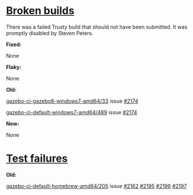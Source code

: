 # [Broken builds](http://build.osrfoundation.org/view/BuildCopFail/)

There was a failed Trusty build that should not have been submitted. It was promptly disabled by Steven Peters.

**Fixed:**

None

**Flaky:**

None

**Old:**

[gazebo-ci-gazebo8-windows7-amd64/33](http://build.osrfoundation.org/view/main/view/BuildCopFail/job/gazebo-ci-gazebo8-windows7-amd64/33/) issue [#2174](https://bitbucket.org/osrf/gazebo/issues/2174/build-cop-windows-build-broken-cannot-find)

[gazebo-ci-default-windows7-amd64/489](http://build.osrfoundation.org/view/main/view/BuildCopFail/job/gazebo-ci-default-windows7-amd64/489/) issue [#2174](https://bitbucket.org/osrf/gazebo/issues/2174/build-cop-windows-build-broken-cannot-find)

**New:**

None


# [Test failures](http://build.osrfoundation.org/view/BuildCopTests/)

**Old:**

[gazebo-ci-default-homebrew-amd64/205](http://build.osrfoundation.org/view/main/view/BuildCopTests/job/gazebo-ci-default-homebrew-amd64/205) issue [#2162](https://bitbucket.org/osrf/gazebo/issues/2162) [#2195](https://bitbucket.org/osrf/gazebo/issues/2195) [#2196](https://bitbucket.org/osrf/gazebo/issues/2196) [#2197](https://bitbucket.org/osrf/gazebo/issues/2197)